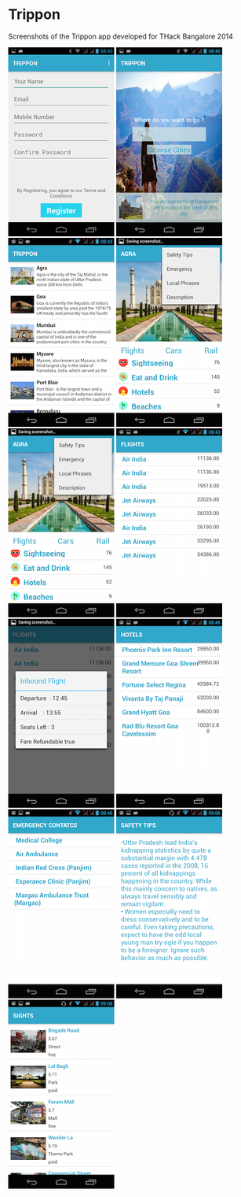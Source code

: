 Trippon
=======

Screenshots of the Trippon app developed for THack Bangalore 2014

![Register Page](https://github.com/royce2892/trippon/blob/master/Screenshot_2014-12-07-08-40-53.png)
![Explore Page](https://github.com/royce2892/trippon/blob/master/Screenshot_2014-12-07-08-41-01.png)
![Cities Page](https://github.com/royce2892/trippon/blob/master/Screenshot_2014-12-07-08-42-24.png)
![City Detail Page](https://github.com/royce2892/trippon/blob/master/Screenshot_2014-12-07-08-42-41.png)
![Date](https://github.com/royce2892/trippon/blob/master/Screenshot_2014-12-07-08-42-41.png)
![Flights Result](https://github.com/royce2892/trippon/blob/master/Screenshot_2014-12-07-08-43-56.png)
![Flight](https://github.com/royce2892/trippon/blob/master/Screenshot_2014-12-07-08-44-07.png)
![Hotels](https://github.com/royce2892/trippon/blob/master/Screenshot_2014-12-07-08-46-02.png)
![Emergency Contacts](https://github.com/royce2892/trippon/blob/master/Screenshot_2014-12-07-08-46-51.png)
![Safe](https://github.com/royce2892/trippon/blob/master/Screenshot_2014-12-07-09-06-36.png)
![Sights](https://github.com/royce2892/trippon/blob/master/Screenshot_2014-12-07-09-08-31.png)
